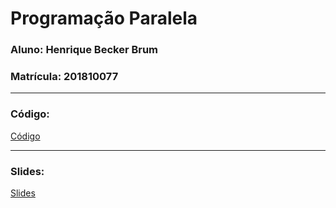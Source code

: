 # Programação Paralela

### Aluno: Henrique Becker Brum
### Matrícula: 201810077

***
### Código: 

[Código](https://github.com/elc139/t4-quaranteam/tree/master/virusim-Solutions)

***
### Slides: 

[Slides](https://github.com/elc139/t4-quaranteam/blob/master/Slides%20-%20Trabalho%204%20.pdf)
